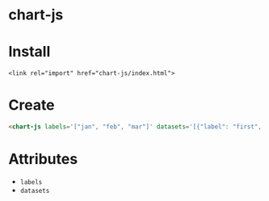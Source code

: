 # chart-js

# Install
`<link rel="import" href="chart-js/index.html">`

# Create
```html
<chart-js labels='["jan", "feb", "mar"]' datasets='[{"label": "first", "data": [56, 4, 89]}, {"label": "second", "data": [89, 60, 12]}, {"label": "third", "data": [50, 80, 50]}, {"label": "4th", "data": [60, 20, 60]}]'></chart-js>
```

# Attributes
* `labels`
* `datasets`
